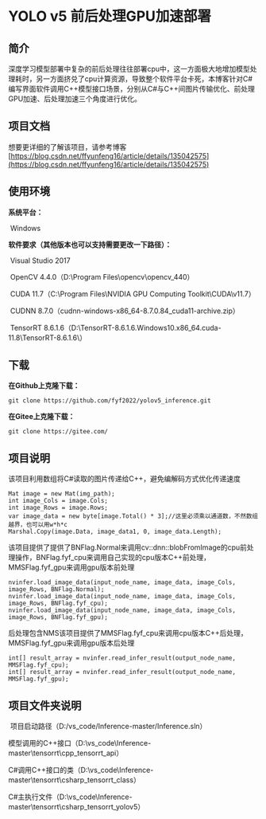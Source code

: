 # YOLO v5 前后处理GPU加速部署

## 简介

​	深度学习模型部署中复杂的前后处理往往部署cpu中，这一方面极大地增加模型处理耗时，另一方面挤兑了cpu计算资源，导致整个软件平台卡死，本博客针对C#编写界面软件调用C++模型接口场景，分别从C#与C++间图片传输优化、前处理GPU加速、后处理加速三个角度进行优化。


## 项目文档

想要更详细的了解该项目，请参考博客[https://blog.csdn.net/ffyunfeng16/article/details/135042575](https://blog.csdn.net/ffyunfeng16/article/details/135042575)

## 使用环境

**系统平台：**

​			Windows

**软件要求（其他版本也可以支持需要更改一下路径）：**

​			Visual Studio 2017 

​			OpenCV 4.4.0（D:\Program Files\opencv\opencv_440）

​			CUDA 11.7（C:\Program Files\NVIDIA GPU Computing Toolkit\CUDA\v11.7）

​			CUDNN 8.7.0（cudnn-windows-x86_64-8.7.0.84_cuda11-archive.zip）

​			TensorRT 8.6.1.6（D:\TensorRT-8.6.1.6.Windows10.x86_64.cuda-11.8\TensorRT-8.6.1.6\）

## 下载

**在Github上克隆下载：**

```shell
git clone https://github.com/fyf2022/yolov5_inference.git
```

**在Gitee上克隆下载：**

```shell
git clone https://gitee.com/
```

## 项目说明
​	该项目利用数组将C#读取的图片传递给C++，避免编解码方式优化传递速度
```shell
Mat image = new Mat(img_path);
int image_Cols = image.Cols;
int image_Rows = image.Rows;
var image_data = new byte[image.Total() * 3];//这里必须乘以通道数，不然数组越界，也可以用w*h*c
Marshal.Copy(image.Data, image_data1, 0, image_data.Length);
```

​	该项目提供了提供了BNFlag.Normal来调用cv::dnn::blobFromImage的cpu前处理操作，BNFlag.fyf_cpu来调用自己实现的cpu版本C++前处理，MMSFlag.fyf_gpu来调用gpu版本前处理
```shell
nvinfer.load_image_data(input_node_name, image_data, image_Cols, image_Rows, BNFlag.Normal);
nvinfer.load_image_data(input_node_name, image_data, image_Cols, image_Rows, BNFlag.fyf_cpu);
nvinfer.load_image_data(input_node_name, image_data, image_Cols, image_Rows, BNFlag.fyf_gpu);
```
​	后处理包含NMS该项目提供了MMSFlag.fyf_cpu来调用cpu版本C++后处理，MMSFlag.fyf_gpu来调用gpu版本后处理
```shell
int[] result_array = nvinfer.read_infer_result(output_node_name, MMSFlag.fyf_cpu);
int[] result_array = nvinfer.read_infer_result(output_node_name, MMSFlag.fyf_gpu);

```

## 项目文件夹说明
​	项目启动路径（D:/vs_code/Inference-master/Inference.sln）

​	模型调用的C++接口（D:\vs_code\Inference-master\tensorrt\cpp_tensorrt_api）

​	C#调用C++接口的类（D:\vs_code\Inference-master\tensorrt\csharp_tensorrt_class）

​	C#主执行文件（D:\vs_code\Inference-master\tensorrt\csharp_tensorrt_yolov5）


